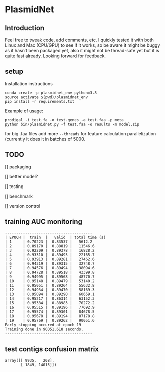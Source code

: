 # PlasmidNet

## Introduction
Feel free to tweak code, add comments, etc. I quickly tested it with both Linux and Mac (CPU/GPU) to see if it works, so be aware it might be buggy as it hasn’t been packaged yet, also it might not be thread-safe yet but it is quite fast already. Looking forward for feedback.

## setup

Installation instructions
```
conda create -p plasmidnet_env python=3.8
source activate $(pwd)/plasmidnet_env
pip install -r requirements.txt
```

Example of usage:

```
prodigal -i test.fa -o test.genes -a test.faa -p meta
python bin/plasmidnet.py -f test.faa -o results -m model.zip
```

for big .faa files add more `--threads` for feature calculation parallelization (currently it does it in batches of 5000. 

## TODO

[] packaging

[] better model?

[] testing

[] benchmark

[] version control

## training AUC monitoring

```
---------------------------------------
| EPOCH |  train  |   valid  | total time (s)
| 1     | 0.70223 |  0.83537 |   5612.2
| 2     | 0.89170 |  0.88819 |   11546.6
| 3     | 0.92209 |  0.89378 |   16828.2
| 4     | 0.93310 |  0.89493 |   22165.7
| 5     | 0.93913 |  0.89281 |   27462.6
| 6     | 0.94319 |  0.89315 |   32748.7
| 7     | 0.94576 |  0.89494 |   38094.6
| 8     | 0.94728 |  0.89518 |   43399.8
| 9     | 0.94995 |  0.89568 |   48770.7
| 10    | 0.95148 |  0.89479 |   53140.2
| 11    | 0.95051 |  0.89264 |   55632.8
| 12    | 0.94934 |  0.89470 |   58169.3
| 13    | 0.95094 |  0.89290 |   60659.1
| 14    | 0.95217 |  0.86314 |   63152.3
| 15    | 0.95384 |  0.88983 |   70272.2
| 16    | 0.95515 |  0.89196 |   77692.9
| 17    | 0.95574 |  0.89301 |   84678.5
| 18    | 0.95678 |  0.89194 |   87178.8
| 19    | 0.95769 |  0.89262 |   90051.6
Early stopping occured at epoch 19
Training done in 90051.618 seconds.
---------------------------------------
```
## test contigs confusion matrix
```
array([[ 9935,   208],
       [ 1849, 14015]])
```

